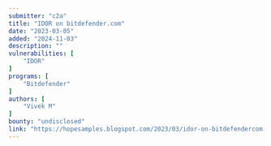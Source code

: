 ```yaml
---
submitter: "c2a"
title: "IDOR on bitdefender.com"
date: "2023-03-05"
added: "2024-11-03"
description: ""
vulnerabilities: [
    "IDOR"
]
programs: [
    "Bitdefender"
]
authors: [
    "Vivek M"
]
bounty: "undisclosed"
link: "https://hopesamples.blogspot.com/2023/03/idor-on-bitdefendercom.html"
---
```




